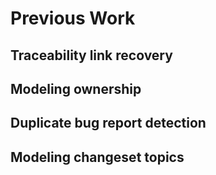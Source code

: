# Previous Work

## Traceability link recovery

## Modeling ownership

## Duplicate bug report detection

<!--
    relates to triage steps
-->

## Modeling changeset topics
